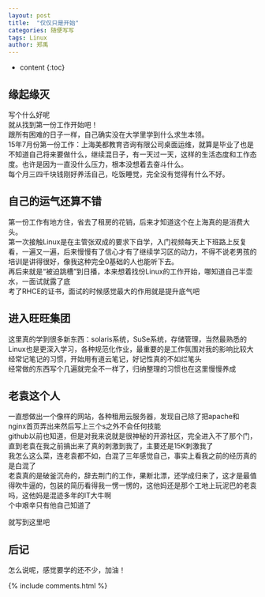 ```yaml
---
layout: post
title:  "仅仅只是开始"
categories: 随便写写
tags: Linux
author: 郑禹
---
```


* content
{:toc}

## 缘起缘灭

写个什么好呢
<br />就从找到第一份工作开始吧！
<br />跟所有困难的日子一样，自己确实没在大学里学到什么求生本领。
<br />15年7月份第一份工作：上海美都教育咨询有限公司桌面运维，就算是毕业了也是不知道自己将来要做什么，继续混日子，有一天过一天，这样的生活态度和工作态度。也许是因为一直没什么压力，根本没想着去奋斗什么。
<br />每个月三四千块钱刚好养活自己，吃饭睡觉，完全没有觉得有什么不好。

## 自己的运气还算不错

第一份工作有地方住，省去了租房的花销，后来才知道这个在上海真的是消费大头。
<br />第一次接触Linux是在主管张双成的要求下自学，入门视频每天上下班路上反复看，一遍又一遍，后来慢慢有了信心才有了继续学习区的动力，不得不说老男孩的培训是讲得很好，像我这种完全0基础的人也能听下去。
<br />再后来就是“被迫跳槽”到日播，本来想着找份Linux的工作开始，哪知道自己半壶水，一面试就露了底
<br />考了RHCE的证书，面试的时候感觉最大的作用就是提升底气吧

## 进入旺旺集团

这里真的学到很多新东西：solaris系统，SuSe系统，存储管理，当然最熟悉的Linux也是更深入学习，各种规范化作业，最重要的是工作氛围对我的影响比较大
<br />经常记笔记的习惯，开始用有道云笔记，好记性真的不如烂笔头
<br />经常做的东西写个几遍就完全不一样了，归纳整理的习惯也在这里慢慢养成

## 老袁这个人

一直想做出一个像样的网站，各种租用云服务器，发现自己除了把apache和nginx首页弄出来然后写上三个s之外不会任何技能
<br />github以前也知道，但是对我来说就是很神秘的开源社区，完全进入不了那个门，直到老袁在我之前搞出来了真的刺激到我了，主要还是15K刺激我了
<br />我怎么这么菜，连老袁都不如，白混了三年感觉自己，事实上看我之前的经历真的是白混了
<br />老袁真的是破釜沉舟的，辞去荆门的工作，果断北漂，还学成归来了，这才是最值得吹牛逼的，包装的简历看得我一愣一愣的，这他妈还是那个工地上玩泥巴的老袁吗，这他妈是混迹多年的IT大牛啊
<br />个中艰辛只有他自己知道了

就写到这里吧

## 后记
怎么说呢，感觉要学的还不少，加油！


{% include comments.html %}
